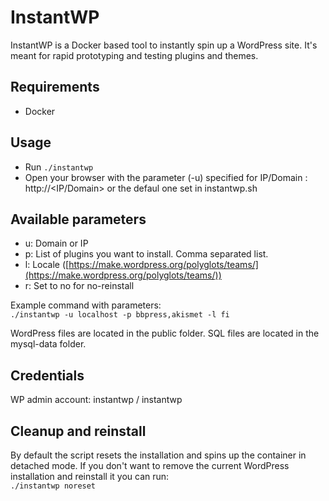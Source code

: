 # InstantWP

InstantWP is a Docker based tool to instantly spin up a WordPress site. It's meant for rapid prototyping and testing plugins and themes.

## Requirements

- Docker

## Usage

- Run `./instantwp`
- Open your browser with the parameter (-u) specified for IP/Domain : http://<IP/Domain> or the defaul one set in instantwp.sh

## Available parameters

- u: Domain or IP
- p: List of plugins you want to install. Comma separated list.
- l: Locale ([https://make.wordpress.org/polyglots/teams/](https://make.wordpress.org/polyglots/teams/))
- r: Set to no for no-reinstall

Example command with parameters:  
`./instantwp -u localhost -p bbpress,akismet -l fi`

WordPress files are located in the public folder.
SQL files are located in the mysql-data folder.

## Credentials

WP admin account: instantwp / instantwp

## Cleanup and reinstall

By default the script resets the installation and spins up the container in detached mode.
If you don't want to remove the current WordPress installation and reinstall it you can run:  
`./instantwp noreset`

